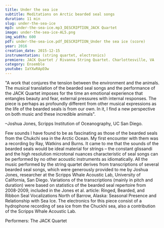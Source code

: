 ```yaml
---
title: Under the sea ice
subtitle: Meditations on Arctic bearded seal songs
duration: 11 min
slug: under-the-sea-ice
mp3: under-the-sea-ice.mp3_DESCRIPTION_JACK Quartet
image: under-the-sea-ice-AL5.png
img_width: 600
pdf: under-the-sea-ice.pdf_DESCRIPTION_Under the sea ice (score)
year: 2016
creation_date: 2015-12-15
instrumentation: (string quartet, electronics)
premiere: JACK Quartet / Rivanna String Quartet. Charlottesville, VA
category: Ensemble
youtube: IaYXwRApEOw
---
```


"A work that conjures the tension between the environment and the animals. The musical translation of the bearded seal songs and the performance of the JACK Quartet imposes for the time an emotional experience that entangles beauty and fear, external pressures with internal responses. The piece is perhaps as profoundly different from other musical expressions as the life of the bearded seals is from our own. In it, I find a new perspective on both music and these incredible animals".

–Joshua Jones, Scripps Institution of Oceanography, UC San Diego.

Few sounds I have found to be as fascinating as those of the bearded seals from the Chukchi sea in the Arctic Ocean. My first encounter with them was a recording by Ray, Watkins and Burns. It came to me that the sounds of the bearded seals would be ideal material for strings – the constant glissandi and the high resolution microtonal nuances characteristic of seal songs can be performed by no other acoustic instruments as idiomatically. All the music performed by the string quartet derives from transcriptions of several bearded seal songs, which were generously provided to me by Joshua Jones, researcher at the Scripps Whale Acoustic Lab, University of California, San Diego. Variations of the transcriptions (mainly in pitch and duration) were based on statistics of the bearded seal repertoire from 2008-2009, included in the Jones et al. article: Ringed, Bearded, and Ribbon Seal Vocalizations North of Barrow, Alaska: Seasonal Presence and Relationship with Sea Ice. The electronics for this piece consist of a hydrophone recording of sea ice from the Chuckhi sea, also a contribution of the Scripps Whale Acoustic Lab.

Performers: The JACK Quartet

